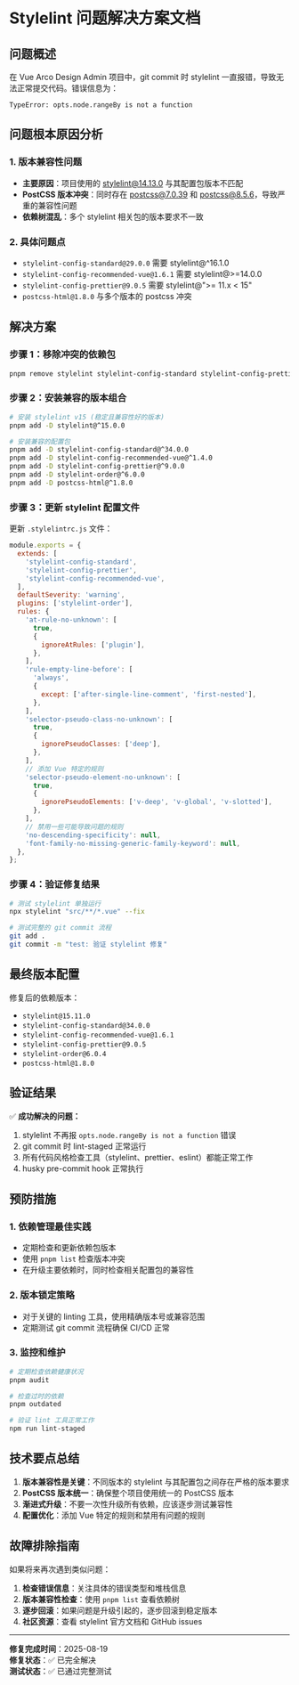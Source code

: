 # Stylelint 问题解决方案文档

## 问题概述

在 Vue Arco Design Admin 项目中，git commit 时 stylelint 一直报错，导致无法正常提交代码。错误信息为：

```
TypeError: opts.node.rangeBy is not a function
```

## 问题根本原因分析

### 1. 版本兼容性问题
- **主要原因**：项目使用的 stylelint@14.13.0 与其配置包版本不匹配
- **PostCSS 版本冲突**：同时存在 postcss@7.0.39 和 postcss@8.5.6，导致严重的兼容性问题
- **依赖树混乱**：多个 stylelint 相关包的版本要求不一致

### 2. 具体问题点
- `stylelint-config-standard@29.0.0` 需要 stylelint@^16.1.0
- `stylelint-config-recommended-vue@1.6.1` 需要 stylelint@>=14.0.0
- `stylelint-config-prettier@9.0.5` 需要 stylelint@">= 11.x < 15"
- `postcss-html@1.8.0` 与多个版本的 postcss 冲突

## 解决方案

### 步骤 1：移除冲突的依赖包
```bash
pnpm remove stylelint stylelint-config-standard stylelint-config-prettier stylelint-config-rational-order stylelint-config-recommended-vue stylelint-order postcss-html
```

### 步骤 2：安装兼容的版本组合
```bash
# 安装 stylelint v15 (稳定且兼容性好的版本)
pnpm add -D stylelint@^15.0.0

# 安装兼容的配置包
pnpm add -D stylelint-config-standard@^34.0.0
pnpm add -D stylelint-config-recommended-vue@^1.4.0
pnpm add -D stylelint-config-prettier@^9.0.0
pnpm add -D stylelint-order@^6.0.0
pnpm add -D postcss-html@^1.8.0
```

### 步骤 3：更新 stylelint 配置文件
更新 `.stylelintrc.js` 文件：

```javascript
module.exports = {
  extends: [
    'stylelint-config-standard',
    'stylelint-config-prettier',
    'stylelint-config-recommended-vue',
  ],
  defaultSeverity: 'warning',
  plugins: ['stylelint-order'],
  rules: {
    'at-rule-no-unknown': [
      true,
      {
        ignoreAtRules: ['plugin'],
      },
    ],
    'rule-empty-line-before': [
      'always',
      {
        except: ['after-single-line-comment', 'first-nested'],
      },
    ],
    'selector-pseudo-class-no-unknown': [
      true,
      {
        ignorePseudoClasses: ['deep'],
      },
    ],
    // 添加 Vue 特定的规则
    'selector-pseudo-element-no-unknown': [
      true,
      {
        ignorePseudoElements: ['v-deep', 'v-global', 'v-slotted'],
      },
    ],
    // 禁用一些可能导致问题的规则
    'no-descending-specificity': null,
    'font-family-no-missing-generic-family-keyword': null,
  },
};
```

### 步骤 4：验证修复结果
```bash
# 测试 stylelint 单独运行
npx stylelint "src/**/*.vue" --fix

# 测试完整的 git commit 流程
git add .
git commit -m "test: 验证 stylelint 修复"
```

## 最终版本配置

修复后的依赖版本：
- `stylelint@15.11.0`
- `stylelint-config-standard@34.0.0`
- `stylelint-config-recommended-vue@1.6.1`
- `stylelint-config-prettier@9.0.5`
- `stylelint-order@6.0.4`
- `postcss-html@1.8.0`

## 验证结果

✅ **成功解决的问题：**
1. stylelint 不再报 `opts.node.rangeBy is not a function` 错误
2. git commit 时 lint-staged 正常运行
3. 所有代码风格检查工具（stylelint、prettier、eslint）都能正常工作
4. husky pre-commit hook 正常执行

## 预防措施

### 1. 依赖管理最佳实践
- 定期检查和更新依赖包版本
- 使用 `pnpm list` 检查版本冲突
- 在升级主要依赖时，同时检查相关配置包的兼容性

### 2. 版本锁定策略
- 对于关键的 linting 工具，使用精确版本号或兼容范围
- 定期测试 git commit 流程确保 CI/CD 正常

### 3. 监控和维护
```bash
# 定期检查依赖健康状况
pnpm audit

# 检查过时的依赖
pnpm outdated

# 验证 lint 工具正常工作
npm run lint-staged
```

## 技术要点总结

1. **版本兼容性是关键**：不同版本的 stylelint 与其配置包之间存在严格的版本要求
2. **PostCSS 版本统一**：确保整个项目使用统一的 PostCSS 版本
3. **渐进式升级**：不要一次性升级所有依赖，应该逐步测试兼容性
4. **配置优化**：添加 Vue 特定的规则和禁用有问题的规则

## 故障排除指南

如果将来再次遇到类似问题：

1. **检查错误信息**：关注具体的错误类型和堆栈信息
2. **版本兼容性检查**：使用 `pnpm list` 查看依赖树
3. **逐步回滚**：如果问题是升级引起的，逐步回滚到稳定版本
4. **社区资源**：查看 stylelint 官方文档和 GitHub issues

---

**修复完成时间**：2025-08-19  
**修复状态**：✅ 已完全解决  
**测试状态**：✅ 已通过完整测试
